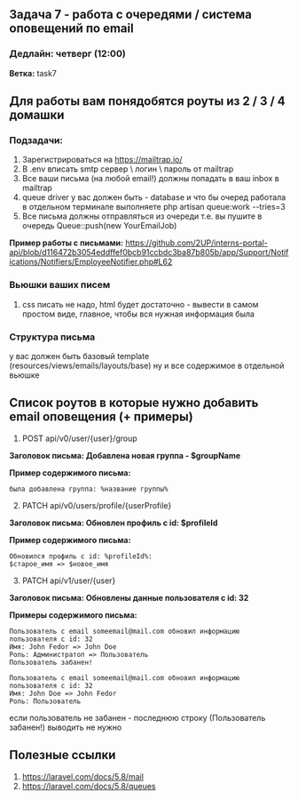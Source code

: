 ## Задача 7 - работа с очередями / система оповещений по email
### Дедлайн: четверг (12:00)

**Ветка:** task7

## Для работы вам понядобятся роуты из 2 / 3 / 4 домашки

### Подзадачи:
1.  Зарегистрироваться на https://mailtrap.io/
2.  В .env вписать smtp сервер \ логин \ пароль от mailtrap 
3.  Все ваши письма (на любой email!) должны попадать в ваш inbox в mailtrap
4.  queue driver у вас должен быть - database и что бы очеред работала в отдельном терминале выполняете php artisan queue:work --tries=3
5.  Все письма должны отправляться из очереди т.е. вы пушите в очередь Queue::push(new YourEmailJob)

**Пример работы с письмами:**
https://github.com/2UP/interns-portal-api/blob/d116472b3054eddffef0bcb91ccbdc3ba87b805b/app/Support/Notifications/Notifiers/EmployeeNotifier.php#L62

### Вьюшки ваших писем
1. css писать не надо, html будет достаточно - вывести в самом простом виде, главное, чтобы вся нужная информация была

### Структура письма
у вас должен быть базовый template (resources/views/emails/layouts/base) ну и все содержимое в отдельной вьюшке 

## Список роутов в которые нужно добавить email оповещения (+ примеры)
1. POST     api/v0/user/{user}/group

**Заголовок письма: Добавлена новая группа - $groupName**

**Пример содержимого письма:**
```
была добавлена группа: %название группы%
```

2. PATCH    api/v0/users/profile/{userProfile}

**Заголовок письма: Обновлен профиль с id: $profileId**

**Пример содержимого письма:**
```
Обновился профиль с id: %profileId%:
$старое_имя => $новое_имя
```

3. PATCH    api/v1/user/{user}

**Заголовок письма: Обновлены данные пользователя с id: 32**

**Примеры содержимого письма:**
```
Пользователь с email someemail@mail.com обновил информацию пользователя с id: 32
Имя: John Fedor => John Doe
Роль: Администратоп => Пользователь
Пользователь забанен!
```
```
Пользователь с email someemail@mail.com обновил информацию пользователя с id: 32
Имя: John Doe => John Fedor
Роль: Пользователь
```
если пользователь не забанен - последнюю строку (Пользователь забанен!) выводить не нужно

## Полезные ссылки
1. https://laravel.com/docs/5.8/mail
2. https://laravel.com/docs/5.8/queues
